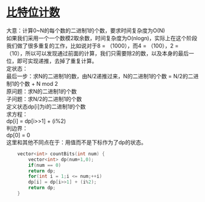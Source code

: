 # [比特位计数](https://leetcode-cn.com/problems/counting-bits/)  
大意：计算0~N的每个数的二进制1的个数，要求时间复杂度为O(N)   
如果我们采用一个一个数模2取余数，时间复杂度为O(nlogn)，实际上在这个阶段我们做了很多重复的工作，比如说对于8 = （1000），而4 = （100），2 = （10），所以可以发现通过前面的计算，我们只需要除2的数，以及本身的最后一位，即可实现递推，去掉了重复计算。   
定状态：  
最后一步：求N的二进制1的数，由N/2递推过来，N的二进制1的个数 = N/2的二进制1的个数 + N mod 2  
原问题：求N的二进制1的个数  
子问题：求N/2的二进制1的个数   
定义状态dp[i]为i的二进制1的个数   
求方程：  
dp[i] = dp[i>>1] + (i%2)   
判边界：  
dp[0] = 0   
这里和其他不同点在于：用值而不是下标作为了dp的状态。   
```cpp
    vector<int> countBits(int num) {
        vector<int> dp(num+1,0);
        if(num == 0)
        return dp;
        for(int i = 1;i <= num;++i)
        dp[i] = dp[i>>1] + (i%2);
        return dp;
    }
 ```
